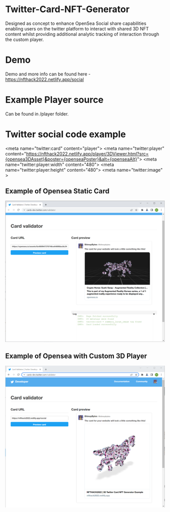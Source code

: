 # Twitter-Card-NFT-Generator
Designed as concept to enhance OpenSea Social share capabilities enabling users on the twitter platform to interact with shared 3D NFT content whilst providing additional analytic tracking of interaction through the custom player.

# Demo
Demo and more info can be found here - 
https://nfthack2022.netlify.app/social

# Example Player source
Can be found in /player folder.

# Twitter social code example
&lt;meta name="twitter:card" content="player"&gt;
&lt;meta name="twitter:player" content="https://nfthack2022.netlify.app/player/3DViewer.html?src={opensea3DAsset}&poster={openseaPoster}&alt={openseaAlt}"&gt;
&lt;meta name="twitter:player:width" content="480"&gt;
&lt;meta name="twitter:player:height" content="480"&gt;
&lt;meta name="twitter:image" &gt;

## Example of Opensea Static Card
<img src="./images/socialCard_opensea.PNG" alt="OpenSea Static 3D Image of NFT" />


## Example of Opensea with Custom 3D Player
<img src="./images/socialCard.PNG" alt="OpenSea Interactive 3D NFT" />
